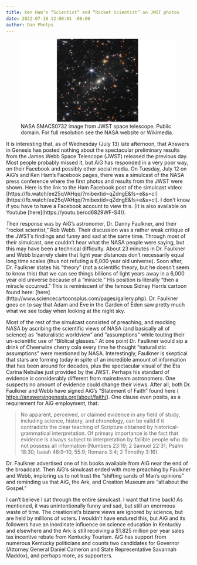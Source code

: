 ```yaml
---
title: Ken Ham’s “Scientist” and “Rocket Scientist” on JWST photos 
date: 2022-07-18 12:00:01 -08:00
author: Dan Phelps
---
```


<figure><img src="/uploads/2022/SMACS0732.png">
<figcaption>NASA SMACS0732 image from JWST space telescope. Public domain.  For full resolution see the
NASA website or Wikimedia.</figcaption></figure>

<P></P>
It is interesting that, as of Wednesday (July 13) late afternoon, that Answers 
in Genesis has posted nothing about the spectacular preliminary results from the James Webb 
Space Telescope (JWST) released the previous day. Most people probably missed it, but AiG 
has responded in a very poor way, on their Facebook and possibly other social media. On 
Tuesday, July 12 on AiG’s and Ken Ham’s Facebook pages, there was a simulcast of the NASA 
press conference where the first photos and results from the JWST were shown. Here is the link to the Ham Facebook post of the simulcast video: 
﻿[https://fb.watch/ee25qVAHqq/?mibextid=qZdngE&fs=e&s=cl](https://fb.watch/ee25qVAHqq/?mibextid=qZdngE&fs=e&s=cl).
I don’t know if you have to have a Facebook account to view this.  (It is also available on Youtube
[here](https://youtu.be/od6829WF-S4)).

<P></P>
Their response was by AiG’s astronomer, Dr. Danny Faulkner, and their “rocket scientist,” Rob 
Webb. Their discussion was a rather weak critique of the JWST’s findings and funny and sad at the same 
time. Through most of their simulcast, one couldn’t hear what the NASA people were saying, but this 
may have been a technical difficulty. About 23 minutes in Dr. Faulkner and Webb bizarrely claim that 
light year distances don’t necessarily equal long time scales (thus not refuting a 6,000 year old 
universe). Soon after, Dr. Faulkner states his “theory” (not a scientific theory, but he doesn’t seem 
to know this) that we can see things billions of light years away in a 6,000 year old universe because 
of a “miracle.” His position is literally “then a miracle occurred.” This is reminiscent of the famous 
Sidney Harris cartoon found here: [here](http://www.sciencecartoonsplus.com/pages/gallery.php). Dr. Faulkner 
goes on to say that Adam and Eve in the Garden of Eden saw pretty much what we see today when 
looking at the night sky. 

Most of the rest of the simulcast consisted of preaching, and mocking NASA by ascribing the scientific 
views of NASA (and basically all of science) as “naturalistic worldview” and “assumptions” while 
touting their un-scientific use of “Biblical glasses.” At one point Dr. Faulkner would sip a drink of 
Cheerwine cherry cola every time he thought “naturalistic assumptions” were mentioned by 
NASA. Interestingly, Faulkner is skeptical that stars are forming today in spite of an incredible 
amount of information that has been around for decades,  plus the spectacular visual of the Eta Carina 
Nebulae just provided by the JWST. Perhaps his standard of evidence is considerably different from 
mainstream astronomers. One suspects no amount of evidence could change their views. After all, 
both Dr. Faulkner and Webb have signed AiG’s “Statement of Faith” found 
here ( https://answersingenesis.org/about/faith/). One clause even posits, as a requirement for AiG employment, that:

> No apparent, perceived, or claimed evidence in any field of study, including science, history, and chronology, can be valid if it contradicts the clear teaching of Scripture obtained by historical-grammatical interpretation. Of primary importance is the fact that evidence is always subject to interpretation by fallible people who do not possess all information (Numbers 23:19; 2 Samuel 22:31; Psalm 18:30; Isaiah 46:9–10, 55:9; Romans 3:4; 2 Timothy 3:16).

Dr. Faulkner advertised one of his books available from AiG near the end of the broadcast. Then AiG’s 
simulcast ended with more preaching by Faulkner and Webb, imploring us to not trust 
the “shifting sands of Man’s opinions” and reminding us that AiG, the Ark, and Creation Museum 
are “all about the Gospel.”

I can’t believe I sat through the entire simulcast. I want that time back!  As mentioned, it was 
unintentionally funny and sad, but still an enormous waste of time. The creationist’s bizarre views 
are ignored by science, but are held by millions of voters. I wouldn’t have endured this, but AiG and 
its followers have an inordinate influence on science education in Kentucky and elsewhere and 
the Ark is still receiving a $1.825 million per year sales tax incentive rebate from Kentucky 
Tourism. AiG has support from numerous Kentucky politicians and counts two candidates for 
Governor (Attorney General Daniel Cameron and State Representative Savannah Maddox), and perhaps 
more, as supporters.
